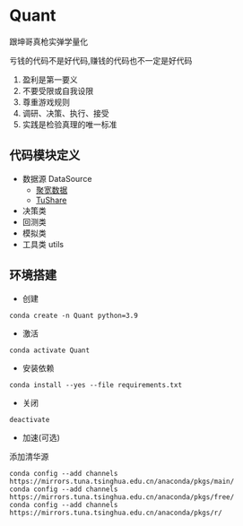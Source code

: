# Quant

跟坤哥真枪实弹学量化

亏钱的代码不是好代码,赚钱的代码也不一定是好代码

1. 盈利是第一要义
2. 不要受限或自我设限
3. 尊重游戏规则
4. 调研、决策、执行、接受
5. 实践是检验真理的唯一标准

## 代码模块定义

- 数据源 DataSource
  - [聚宽数据](https://www.joinquant.com/)
  - [TuShare](https://www.tushare.pro/)
- 决策类
- 回测类
- 模拟类
- 工具类 utils

## 环境搭建

- 创建

```shell
conda create -n Quant python=3.9
```

- 激活

```shell
conda activate Quant
```

- 安装依赖

```shell
conda install --yes --file requirements.txt
```

- 关闭

```shell
deactivate
```

- 加速(可选)

添加清华源

```shell
conda config --add channels https://mirrors.tuna.tsinghua.edu.cn/anaconda/pkgs/main/
conda config --add channels https://mirrors.tuna.tsinghua.edu.cn/anaconda/pkgs/free/
conda config --add channels https://mirrors.tuna.tsinghua.edu.cn/anaconda/pkgs/r/
```